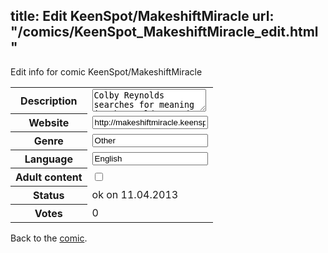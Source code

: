 title: Edit KeenSpot/MakeshiftMiracle
url: "/comics/KeenSpot_MakeshiftMiracle_edit.html"
---
Edit info for comic KeenSpot/MakeshiftMiracle

<form name="comic" action="http://gaepostmail.appengine.com/comic" name="post">
<table class="comicinfo">
<tr>
<th>Description</th><td><textarea name="description">Colby Reynolds searches for meaning in the world around him and discovers a place where dreams can come true, if hes willing to pay the price.</textarea></td>
</tr>
<tr>
<th>Website</th><td><input type="text" name="url" value="http://makeshiftmiracle.keenspot.com/"/></td>
</tr>
<tr>
<th>Genre</th><td><input type="text" name="genre" value="Other"/></td>
</tr>
<tr>
<th>Language</th><td><input type="text" name="language" value="English"/></td>
</tr>
<tr>
<th>Adult content</th><td><input type="checkbox" name="adult" value="adult" /></td>
</tr>
<tr>
<th>Status</th><td>ok on 11.04.2013</td>
</tr>
<tr>
<th>Votes</th><td>0</div></td>
</tr>
</table>
</form>

Back to the [comic](/comics/KeenSpot_MakeshiftMiracle.html).
